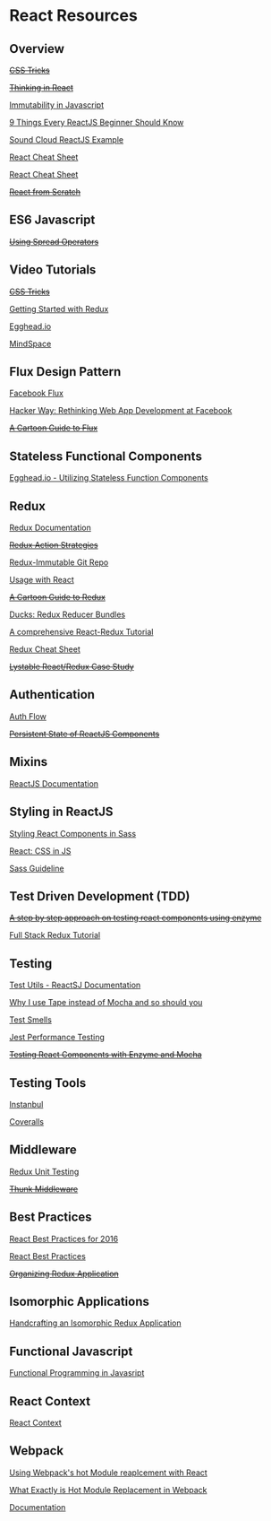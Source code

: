 # React Resources

## Overview

~~[CSS Tricks](https://css-tricks.com/learning-react-router/)~~

~~[Thinking in React](https://facebook.github.io/react/docs/thinking-in-react.html)~~

[Immutability in Javascript](https://www.sitepoint.com/immutability-javascript/)

[9 Things Every ReactJS Beginner Should Know](https://camjackson.net/post/9-things-every-reactjs-beginner-should-know)

[Sound Cloud ReactJS Example](https://github.com/andrewngu/sound-redux)

[React Cheat Sheet](http://ricostacruz.com/cheatsheets/react.html)

[React Cheat Sheet](https://slack-files.com/files-pri-safe/T031D499E-F23NSUK1V/egghead-react-cheat-sheet-0-14-7.pdf?c=1471888971-ca3579a8369463cac60901bf328f9cb8fa3bf7f1)

~~[React from Scratch](http://andrewhfarmer.com/react-from-scratch/)~~

## ES6 Javascript

~~[Using Spread Operators](http://redux.js.org/docs/recipes/UsingObjectSpreadOperator.html)~~

## Video Tutorials

~~[CSS Tricks](https://www.youtube.com/watch?v=LR_Fb2LbnhY&noredirect=1)~~

[Getting Started with Redux](https://egghead.io/courses/getting-started-with-redux)

[Egghead.io](https://egghead.io/lessons/react-building-a-react-js-app-notetaker-introduction)

[MindSpace](https://www.youtube.com/channel/UCSJbGtTlrDami-tDGPUV9-w)

## Flux Design Pattern

[Facebook Flux](https://facebook.github.io/flux/docs/overview.html)

[Hacker Way: Rethinking Web App Development at Facebook](https://www.youtube.com/watch?list=PLb0IAmt7-GS188xDYE-u1ShQmFFGbrk0v&v=nYkdrAPrdcw)

~~[A Cartoon Guide to Flux](https://code-cartoons.com/a-cartoon-guide-to-flux-6157355ab207#.w73yosb41)~~

## Stateless Functional Components

[Egghead.io - Utilizing Stateless Function Components](https://egghead.io/lessons/react-building-a-react-js-app-utilizing-stateless-function-components?series=build-your-first-react-js-application)

## Redux

[Redux Documentation](http://redux.js.org/)

~~[Redux Action Strategies](https://github.com/bradwestfall/CSS-Tricks-React-Series/blob/master/guide-3-redux/docs/action-strategies.md)~~

[Redux-Immutable Git Repo](https://github.com/gajus/redux-immutable)

[Usage with React](http://redux.js.org/docs/basics/UsageWithReact.html)

~~[A Cartoon Guide to Redux](https://code-cartoons.com/a-cartoon-intro-to-redux-3afb775501a6#.by96h0231)~~

[Ducks: Redux Reducer Bundles](https://github.com/erikras/ducks-modular-redux)

[A comprehensive React-Redux Tutorial](https://spapas.github.io/2016/03/02/react-redux-tutorial/)

[Redux Cheat Sheet](https://slack-files.com/files-pri-safe/T031D499E-F23NRLUNT/egghead-redux-cheat-sheet-3-2-1.pdf?c=1471888831-aa5b07e839fd9fe2c823031ec53d3292ba773f53)

~~[Lystable React/Redux Case Study](https://www.youtube.com/watch?v=zmN0Vhx2Jgg&feature=youtu.be&t=1h3m18s)~~

## Authentication

[Auth Flow](https://github.com/reactjs/react-router/tree/master/examples/auth-flow)

~~[Persistent State of ReactJS Components](http://blog.mgechev.com/2015/03/05/persistent-state-reactjs/)~~

## Mixins

[ReactJS Documentation](https://facebook.github.io/react/docs/reusable-components.html#mixins)

## Styling in ReactJS
[Styling React Components in Sass](http://hugogiraudel.com/2015/06/18/styling-react-components-in-sass/)

[React: CSS in JS](https://speakerdeck.com/vjeux/react-css-in-js)

[Sass Guideline](http://sass-guidelin.es/)

## Test Driven Development (TDD)

~~[A step by step approach on testing react components using enzyme](http://thereignn.ghost.io/a-step-by-step-tdd-approach-on-testing-react-components-using-enzyme/)~~

[Full Stack Redux Tutorial](http://teropa.info/blog/2015/09/10/full-stack-redux-tutorial.html#what-you-will-need)

## Testing

[Test Utils - ReactSJ Documentation](https://facebook.github.io/react/docs/test-utils.html)

[Why I use Tape instead of Mocha and so should you](https://medium.com/javascript-scene/why-i-use-tape-instead-of-mocha-so-should-you-6aa105d8eaf4#.26dyzrk10)

[Test Smells](https://github.com/testdouble/test-smells)

[Jest Performance Testing](https://facebook.github.io/jest/blog/2016/03/11/javascript-unit-testing-performance.html)

~~[Testing React Components with Enzyme and Mocha](https://semaphoreci.com/community/tutorials/testing-react-components-with-enzyme-and-mocha)~~

## Testing Tools

[Instanbul](https://github.com/gotwarlost/istanbul)

[Coveralls](https://coveralls.io/github/nickmerwin/node-coveralls?branch=master)

## Middleware
[Redux Unit Testing](https://www.codementor.io/reactjs/tutorial/redux-unit-test-mocha-mocking#/The_Middleware_Test_5)

~~[Thunk Middleware](http://stackoverflow.com/questions/35411423/how-to-dispatch-a-redux-action-with-a-timeout/35415559#35415559)~~

## Best Practices

[React Best Practices for 2016](https://blog.risingstack.com/react-js-best-practices-for-2016/)

[React Best Practices](https://medium.com/lexical-labs-engineering/redux-best-practices-64d59775802e#.ut8cmxt65)

~~[Organizing Redux Application](http://jaysoo.ca/2016/02/28/organizing-redux-application/)~~

## Isomorphic Applications

[Handcrafting an Isomorphic Redux Application](https://medium.com/front-end-developers/handcrafting-an-isomorphic-redux-application-with-love-40ada4468af4#.x2gnb1jx9)

## Functional Javascript

[Functional Programming in Javasript](http://reactivex.io/learnrx/)

## React Context

[React Context](https://facebook.github.io/react/docs/context.html)

## Webpack

[Using Webpack's hot Module reaplcement with React](http://matthewlehner.net/react-hot-module-replacement-with-webpack/)

[What Exactly is Hot Module Replacement in Webpack](http://stackoverflow.com/questions/24581873/what-exactly-is-hot-module-replacement-in-webpack#answer-24587740)

[Documentation](https://webpack.github.io/docs/configuration.html#output-publicpath)
